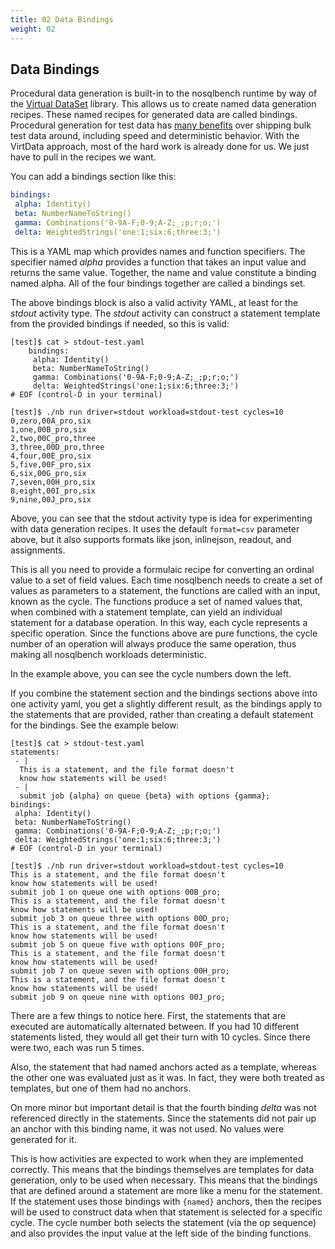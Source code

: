 ```yaml
---
title: 02 Data Bindings
weight: 02
---
```


## Data Bindings

Procedural data generation is built-in to the nosqlbench runtime by way of the [Virtual DataSet](http://virtdata.io/) library. This allows us to create named data generation recipes. These named recipes for generated data are called bindings. Procedural generation for test data has [many benefits](http://docs.virtdata.io/why_virtdata/why_virtdata/) over shipping bulk test data around, including speed and deterministic behavior. With the VirtData approach, most of the hard work is already done for us. We just have to pull in the recipes we want.

You can add a bindings section like this:

```yaml
bindings:
 alpha: Identity()
 beta: NumberNameToString()
 gamma: Combinations('0-9A-F;0-9;A-Z;_;p;r;o;')
 delta: WeightedStrings('one:1;six:6;three:3;')
```

This is a YAML map which provides names and function specifiers. The specifier named _alpha_ provides a function that takes an input value and returns the same value. Together, the name and value constitute a binding named alpha. All of the four bindings together are called a bindings set.

The above bindings block is also a valid activity YAML, at least for the _stdout_ activity type. The _stdout_ activity can construct a statement template from the provided bindings if needed, so this is valid:

```text
[test]$ cat > stdout-test.yaml
    bindings:
     alpha: Identity()
     beta: NumberNameToString()
     gamma: Combinations('0-9A-F;0-9;A-Z;_;p;r;o;')
     delta: WeightedStrings('one:1;six:6;three:3;')
# EOF (control-D in your terminal)

[test]$ ./nb run driver=stdout workload=stdout-test cycles=10
0,zero,00A_pro,six
1,one,00B_pro,six
2,two,00C_pro,three
3,three,00D_pro,three
4,four,00E_pro,six
5,five,00F_pro,six
6,six,00G_pro,six
7,seven,00H_pro,six
8,eight,00I_pro,six
9,nine,00J_pro,six
```

Above, you can see that the stdout activity type is idea for experimenting with data generation recipes. It uses the default `format=csv` parameter above, but it also supports formats like json, inlinejson, readout, and assignments.

This is all you need to provide a formulaic recipe for converting an ordinal value to a set of field values. Each time nosqlbench needs to create a set of values as parameters to a statement, the functions are called with an input, known as the cycle. The functions produce a set of named values that, when combined with a statement template, can yield an individual statement for a database operation. In this way, each cycle represents a specific operation. Since the functions above are pure functions, the cycle number of an operation will always produce the same operation, thus making all nosqlbench workloads deterministic.

In the example above, you can see the cycle numbers down the left.

If you combine the statement section and the bindings sections above into one activity yaml, you get a slightly different result, as the bindings apply to the statements that are provided, rather than creating a default statement for the bindings. See the example below:

```text
[test]$ cat > stdout-test.yaml
statements:
 - |
  This is a statement, and the file format doesn't
  know how statements will be used!
 - |
  submit job {alpha} on queue {beta} with options {gamma};
bindings:
 alpha: Identity()
 beta: NumberNameToString()
 gamma: Combinations('0-9A-F;0-9;A-Z;_;p;r;o;')
 delta: WeightedStrings('one:1;six:6;three:3;')
# EOF (control-D in your terminal)

[test]$ ./nb run driver=stdout workload=stdout-test cycles=10
This is a statement, and the file format doesn't
know how statements will be used!
submit job 1 on queue one with options 00B_pro;
This is a statement, and the file format doesn't
know how statements will be used!
submit job 3 on queue three with options 00D_pro;
This is a statement, and the file format doesn't
know how statements will be used!
submit job 5 on queue five with options 00F_pro;
This is a statement, and the file format doesn't
know how statements will be used!
submit job 7 on queue seven with options 00H_pro;
This is a statement, and the file format doesn't
know how statements will be used!
submit job 9 on queue nine with options 00J_pro;
```

There are a few things to notice here. First, the statements that are executed are automatically alternated between. If you had 10 different statements listed, they would all get their turn with 10 cycles. Since there were two, each was run 5 times.

Also, the statement that had named anchors acted as a template, whereas the other one was evaluated just as it was. In fact, they were both treated as templates, but one of them had no anchors.

On more minor but important detail is that the fourth binding *delta* was not referenced directly in the statements. Since the statements did not pair up an anchor with this binding name, it was not used. No values were generated for it.

This is how activities are expected to work when they are implemented correctly. This means that the bindings themselves are templates for data generation, only to be used when necessary. This means that the bindings that are defined around a statement are more like a menu for the statement. If the statement uses those bindings with `{named}` anchors, then the recipes will be used to construct data when that statement is selected for a specific cycle. The cycle number both selects the statement (via the op sequence) and also provides the input value at the left side of the binding functions.

